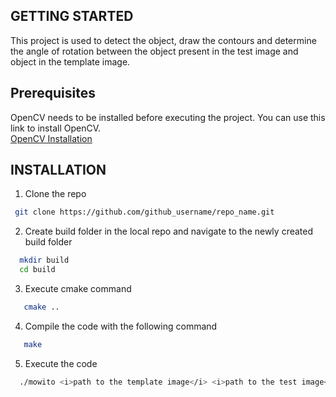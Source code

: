 ## GETTING STARTED
This project is used to detect the object, draw the contours and determine the angle of rotation between the object present in the test image and object in the template image.

## Prerequisites
OpenCV needs to be installed before executing the project.
You can use this link to install OpenCV.
<br>
[OpenCV Installation](https://docs.opencv.org/4.x/d7/d9f/tutorial_linux_install.html)

## INSTALLATION
1. Clone the repo
  ```sh
   git clone https://github.com/github_username/repo_name.git
   ```
2. Create build folder in the local repo and navigate to the newly created build folder
```sh
  mkdir build
  cd build
   ```
3. Execute cmake command
```sh
   cmake ..
   ```
4. Compile the code with the following command
```sh
   make
   ```
5. Execute the code
```sh
  ./mowito <i>path to the template image</i> <i>path to the test image</i>
   ```
